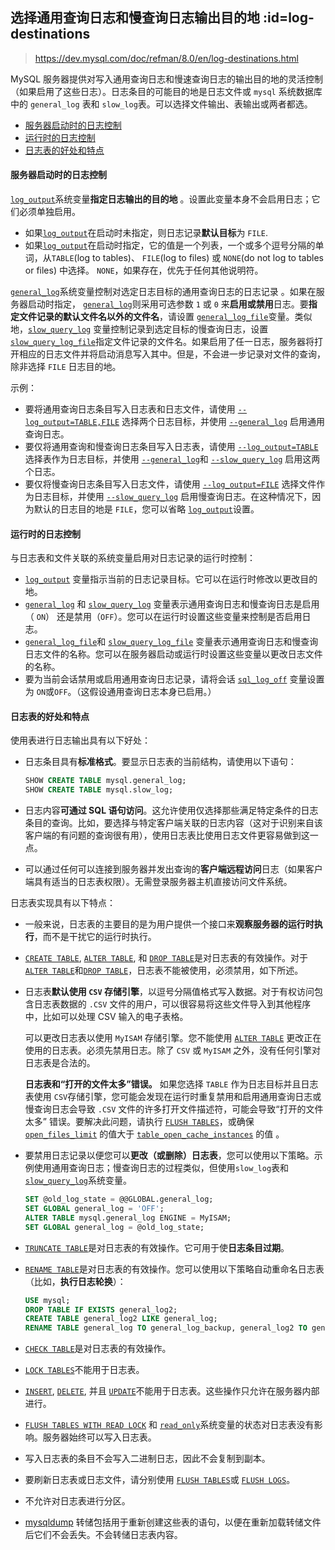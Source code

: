 ## 选择通用查询日志和慢查询日志输出目的地 :id=log-destinations

> https://dev.mysql.com/doc/refman/8.0/en/log-destinations.html

MySQL 服务器提供对写入通用查询日志和慢速查询日志的输出目的地的灵活控制（如果启用了这些日志）。日志条目的可能目的地是日志文件或 `mysql` 系统数据库中的 `general_log` 表和 `slow_log`表。可以选择文件输出、表输出或两者都选。

- [服务器启动时的日志控制](https://dev.mysql.com/doc/refman/8.0/en/log-destinations.html#log-destinations-startup)
- [运行时的日志控制](https://dev.mysql.com/doc/refman/8.0/en/log-destinations.html#log-destinations-runtime)
- [日志表的好处和特点](https://dev.mysql.com/doc/refman/8.0/en/log-destinations.html#log-destinations-tables)

#### 服务器启动时的日志控制

[`log_output`](https://dev.mysql.com/doc/refman/8.0/en/server-system-variables.html#sysvar_log_output)系统变量**指定日志输出的目的地** 。设置此变量本身不会启用日志；它们必须单独启用。

- 如果[`log_output`](https://dev.mysql.com/doc/refman/8.0/en/server-system-variables.html#sysvar_log_output)在启动时未指定，则日志记录**默认目标**为 `FILE`.
- 如果[`log_output`](https://dev.mysql.com/doc/refman/8.0/en/server-system-variables.html#sysvar_log_output)在启动时指定，它的值是一个列表，一个或多个逗号分隔的单词，从`TABLE`(log to tables)、 `FILE`(log to files) 或 `NONE`(do not log to tables or files) 中选择。 `NONE`，如果存在，优先于任何其他说明符。

[`general_log`](https://dev.mysql.com/doc/refman/8.0/en/server-system-variables.html#sysvar_general_log)系统变量控制对选定日志目标的通用查询日志的日志记录 。如果在服务器启动时指定， [`general_log`](https://dev.mysql.com/doc/refman/8.0/en/server-system-variables.html#sysvar_general_log)则采用可选参数 `1` 或 `0` 来**启用或禁用**日志。要**指定文件记录的默认文件名以外的文件名**，请设置 [`general_log_file`](https://dev.mysql.com/doc/refman/8.0/en/server-system-variables.html#sysvar_general_log_file)变量。类似地，[`slow_query_log`](https://dev.mysql.com/doc/refman/8.0/en/server-system-variables.html#sysvar_slow_query_log) 变量控制记录到选定目标的慢查询日志，设置 [`slow_query_log_file`](https://dev.mysql.com/doc/refman/8.0/en/server-system-variables.html#sysvar_slow_query_log_file)指定文件记录的文件名。如果启用了任一日志，服务器将打开相应的日志文件并将启动消息写入其中。但是，不会进一步记录对文件的查询，除非选择 `FILE` 日志目的地。

示例：

- 要将通用查询日志条目写入日志表和日志文件，请使用 [`--log_output=TABLE,FILE`](https://dev.mysql.com/doc/refman/8.0/en/server-system-variables.html#sysvar_log_output) 选择两个日志目标，并使用 [`--general_log`](https://dev.mysql.com/doc/refman/8.0/en/server-system-variables.html#sysvar_general_log) 启用通用查询日志。
- 要仅将通用查询和慢查询日志条目写入日志表，请使用 [`--log_output=TABLE`](https://dev.mysql.com/doc/refman/8.0/en/server-system-variables.html#sysvar_log_output)选择表作为日志目标，并使用 [`--general_log`](https://dev.mysql.com/doc/refman/8.0/en/server-system-variables.html#sysvar_general_log)和 [`--slow_query_log`](https://dev.mysql.com/doc/refman/8.0/en/server-system-variables.html#sysvar_slow_query_log) 启用这两个日志。
- 要仅将慢查询日志条目写入日志文件，请使用 [`--log_output=FILE`](https://dev.mysql.com/doc/refman/8.0/en/server-system-variables.html#sysvar_log_output) 选择文件作为日志目标，并使用 [`--slow_query_log`](https://dev.mysql.com/doc/refman/8.0/en/server-system-variables.html#sysvar_slow_query_log) 启用慢查询日志。在这种情况下，因为默认的日志目的地是 `FILE`，您可以省略 [`log_output`](https://dev.mysql.com/doc/refman/8.0/en/server-system-variables.html#sysvar_log_output)设置。

#### 运行时的日志控制

与日志表和文件关联的系统变量启用对日志记录的运行时控制：

- [`log_output`](https://dev.mysql.com/doc/refman/8.0/en/server-system-variables.html#sysvar_log_output) 变量指示当前的日志记录目标。它可以在运行时修改以更改目的地。
- [`general_log`](https://dev.mysql.com/doc/refman/8.0/en/server-system-variables.html#sysvar_general_log) 和 [`slow_query_log`](https://dev.mysql.com/doc/refman/8.0/en/server-system-variables.html#sysvar_slow_query_log) 变量表示通用查询日志和慢查询日志是启用（ `ON`） 还是禁用（`OFF`）。您可以在运行时设置这些变量来控制是否启用日志。
- [`general_log_file`](https://dev.mysql.com/doc/refman/8.0/en/server-system-variables.html#sysvar_general_log_file)和 [`slow_query_log_file`](https://dev.mysql.com/doc/refman/8.0/en/server-system-variables.html#sysvar_slow_query_log_file) 变量表示通用查询日志和慢查询日志文件的名称。您可以在服务器启动或运行时设置这些变量以更改日志文件的名称。
- 要为当前会话禁用或启用通用查询日志记录，请将会话 [`sql_log_off`](https://dev.mysql.com/doc/refman/8.0/en/server-system-variables.html#sysvar_sql_log_off) 变量设置为 `ON`或`OFF`。（这假设通用查询日志本身已启用。）

#### 日志表的好处和特点

使用表进行日志输出具有以下好处：

- 日志条目具有**标准格式**。要显示日志表的当前结构，请使用以下语句：

  ```sql
  SHOW CREATE TABLE mysql.general_log;
  SHOW CREATE TABLE mysql.slow_log;
  ```

- 日志内容**可通过 SQL 语句访问**。这允许使用仅选择那些满足特定条件的日志条目的查询。比如，要选择与特定客户端关联的日志内容（这对于识别来自该客户端的有问题的查询很有用），使用日志表比使用日志文件更容易做到这一点。

- 可以通过任何可以连接到服务器并发出查询的**客户端远程访问**日志（如果客户端具有适当的日志表权限）。无需登录服务器主机直接访问文件系统。

日志表实现具有以下特点：

- 一般来说，日志表的主要目的是为用户提供一个接口来**观察服务器的运行时执行**，而不是干扰它的运行时执行。

- [`CREATE TABLE`](https://dev.mysql.com/doc/refman/8.0/en/create-table.html), [`ALTER TABLE`](https://dev.mysql.com/doc/refman/8.0/en/alter-table.html), 和 [`DROP TABLE`](https://dev.mysql.com/doc/refman/8.0/en/drop-table.html)是对日志表的有效操作。对于[`ALTER TABLE`](https://dev.mysql.com/doc/refman/8.0/en/alter-table.html)和[`DROP TABLE`](https://dev.mysql.com/doc/refman/8.0/en/drop-table.html)，日志表不能被使用，必须禁用，如下所述。

- 日志表**默认使用 `CSV` 存储引擎**，以逗号分隔值格式写入数据。对于有权访问包含日志表数据的 `.CSV` 文件的用户，可以很容易将这些文件导入到其他程序中，比如可以处理 CSV 输入的电子表格。

  可以更改日志表以使用 `MyISAM` 存储引擎。您不能使用 [`ALTER TABLE`](https://dev.mysql.com/doc/refman/8.0/en/alter-table.html) 更改正在使用的日志表。必须先禁用日志。除了 `CSV` 或 `MyISAM` 之外，没有任何引擎对日志表是合法的。

  **日志表和“打开的文件太多”错误。** 如果您选择 `TABLE` 作为日志目标并且日志表使用 `CSV`存储引擎，您可能会发现在运行时重复禁用和启用通用查询日志或慢查询日志会导致 `.CSV` 文件的许多打开文件描述符，可能会导致“打开的文件太多” 错误。要解决此问题，请执行 [`FLUSH TABLES`](https://dev.mysql.com/doc/refman/8.0/en/flush.html)，或确保 [`open_files_limit`](https://dev.mysql.com/doc/refman/8.0/en/server-system-variables.html#sysvar_open_files_limit) 的值大于 [`table_open_cache_instances`](https://dev.mysql.com/doc/refman/8.0/en/server-system-variables.html#sysvar_table_open_cache_instances) 的值 。

- 要禁用日志记录以便您可以**更改（或删除）日志表**，您可以使用以下策略。示例使用通用查询日志；慢查询日志的过程类似，但使用`slow_log`表和[`slow_query_log`](https://dev.mysql.com/doc/refman/8.0/en/server-system-variables.html#sysvar_slow_query_log)系统变量。

  ```sql
  SET @old_log_state = @@GLOBAL.general_log;
  SET GLOBAL general_log = 'OFF';
  ALTER TABLE mysql.general_log ENGINE = MyISAM;
  SET GLOBAL general_log = @old_log_state;
  ```

- [`TRUNCATE TABLE`](https://dev.mysql.com/doc/refman/8.0/en/truncate-table.html)是对日志表的有效操作。它可用于使**日志条目过期**。

- [`RENAME TABLE`](https://dev.mysql.com/doc/refman/8.0/en/rename-table.html)是对日志表的有效操作。您可以使用以下策略自动重命名日志表（比如，**执行日志轮换**）：

  ```sql
  USE mysql;
  DROP TABLE IF EXISTS general_log2;
  CREATE TABLE general_log2 LIKE general_log;
  RENAME TABLE general_log TO general_log_backup, general_log2 TO general_log;
  ```

- [`CHECK TABLE`](https://dev.mysql.com/doc/refman/8.0/en/check-table.html)是对日志表的有效操作。

- [`LOCK TABLES`](https://dev.mysql.com/doc/refman/8.0/en/lock-tables.html)不能用于日志表。

- [`INSERT`](https://dev.mysql.com/doc/refman/8.0/en/insert.html), [`DELETE`](https://dev.mysql.com/doc/refman/8.0/en/delete.html), 并且 [`UPDATE`](https://dev.mysql.com/doc/refman/8.0/en/update.html)不能用于日志表。这些操作只允许在服务器内部进行。

- [`FLUSH TABLES WITH READ LOCK`](https://dev.mysql.com/doc/refman/8.0/en/flush.html#flush-tables-with-read-lock) 和 [`read_only`](https://dev.mysql.com/doc/refman/8.0/en/server-system-variables.html#sysvar_read_only)系统变量的状态对日志表没有影响。服务器始终可以写入日志表。

- 写入日志表的条目不会写入二进制日志，因此不会复制到副本。

- 要刷新日志表或日志文件，请分别使用 [`FLUSH TABLES`](https://dev.mysql.com/doc/refman/8.0/en/flush.html#flush-tables)或 [`FLUSH LOGS`](https://dev.mysql.com/doc/refman/8.0/en/flush.html#flush-logs)。

- 不允许对日志表进行分区。

- [mysqldump](https://dev.mysql.com/doc/refman/8.0/en/mysqldump.html) 转储包括用于重新创建这些表的语句，以便在重新加载转储文件后它们不会丢失。不会转储日志表内容。